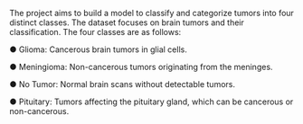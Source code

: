 The project aims to build a model to classify and categorize tumors into four distinct classes. The dataset focuses on brain tumors and their classification. The four classes are as follows:

●	Glioma: Cancerous brain tumors in glial cells.

●	Meningioma: Non-cancerous tumors originating from the meninges.

●	No Tumor: Normal brain scans without detectable tumors.

●	Pituitary: Tumors affecting the pituitary gland, which can be cancerous or non-cancerous.
